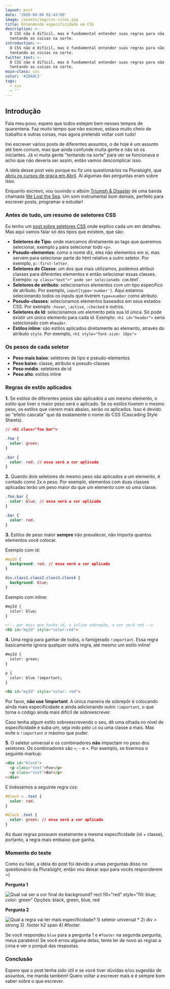 ```yaml
---
layout: post
date: '2020-04-06 02:43:00'
image: /assets/img/css-rules.jpg
title: Entendendo especificidade em CSS
description: >-
  O CSS não é difícil, mas é fundamental entender suas regras para não ficar
  tentando as coisas na sorte.
introduction: >-
  O CSS não é difícil, mas é fundamental entender suas regras para não ficar
  tentando as coisas na sorte.
twitter_text: >-
  O CSS não é difícil, mas é fundamental entender suas regras para não ficar
  tentando as coisas na sorte.
main-class: css
color: '#2DA0C3'
tags:
  - css
  - ''
---
```

## Introdução

Fala meu povo, espero que todos estejam bem nesses tempos de quarentena. Faz muito tempo que não escrevo, estava muito cheio de trabalho e outras coisas, mas agora pretendo voltar com tudo! 

Irei escrever vários posts de diferentes assuntos, o de hoje é um assunto até bem comum, mas que ainda confunde muita gente e não só os iniciantes. Já vi muita gente "tentando na sorte" para ver se funcionava e acho que não deveria ser assim, então vamos descomplicar isso.

A ideia desse post veio porque eu fiz uns questionários na Pluralsight, que [abriu os cursos de graça em Abril](https://www.pluralsight.com/offer/2020/free-april-month). Aí algumas das perguntas eram sobre isso.

Enquanto escrevo, vou ouvindo o albúm [Triumph & Disaster](https://open.spotify.com/album/5VbiQX9WB7ZDNvFOy3pY7J?si=t1I5SJAhRlycG352f4VKSg) de uma banda chamada [We Lost the Sea](https://open.spotify.com/artist/7GVByFFfFJYCzK4d8ZyL6s?si=MseOnVrwSU-BuXfYCVexzA). Um som instrumental bom demais, perfeito para escrever posts, programar e estudar!

### Antes de tudo, um resumo de seletores CSS

Eu tenho um [post sobre seletores CSS](https://willianjusten.com.br/alguns-seletores-css-importantes-para-aprender/) onde explico cada um em detalhes. Mas aqui vamos falar só dos tipos que existem, que são:

* **Seletores de Tipo**: onde marcamos diretamente as tags que queremos selecionar, exemplo `p` para selecionar todo `<p>`.
* **Pseudo-elementos**: como o nome diz, eles não elementos em si, mas servem para selecionar parte do html relativo a outro seletor. Por exemplo, `p::first-letter`.
* **Seletores de Classe**: um dos que mais utilizamos, podemos atribuir classes para diferentes elementos e então selecionar essas classes. Exemplo: `<p class="text">" pode ser selecionado com`.text`.
* **Seletores de atributo**: selecionamos elementos com um tipo específico de atributo. Por exemplo, `input[type='number']`. Aqui estamos selecionando todos os inputs que tiverem `type=number` como atributo.
* **Pseudo-classes**: selecionamos elementos baseados em seus estados CSS. Por exemplo `:hover`, `:active`, `:checked` e outros.
* **Seletores de Id**: selecionamos um elemento pela sua Id única. Só pode existir um único elemento para cada id. Exemplo: `<h1 id="header">` seria selecionado com `#header`.
* **Estilos inline**: são estilos aplicados diretamente ao elemento, através do atributo `style`. Por exemplo, `<h1 style="font-size: 16px">`

### Os pesos de cada seletor

* **Peso mais baixo**: seletores de tipo e pseudo-elementos
* **Peso baixo**: classe, atributo e pseudo-classes
* **Peso médio**: seletores de id
* **Peso alto**: estilos inline

### Regras de estilo aplicados

**1.** Se estilos de diferentes pesos são aplicados a um mesmo elemento, o estilo que tiver o maior peso será o aplicado. Se os estilos tiverem o mesmo peso, os estilos que vierem mais abaixo, serão os aplicados. Isso é devido ao "efeito cascata" que dá exatamente o nome do CSS (Cascading Style Sheets).

```css
// <h1 class="foo bar">

.foo {
  color: green;
}

.bar {
  color: red; // essa será a cor aplicada
}
```

**2.** Quando dois seletores de mesmo peso são aplicados a um elemento, é contado como 2x o peso. Por exemplo, elementos com duas classes aplicadas terão um peso maior do que um elemento com só uma classe.

```css
.foo.bar {
  color: blue; // essa será a cor aplicada
}

.bar {
  color: red;
}
```

**3.** Estilos de peso maior **sempre** irão prevalecer, não importa quantos elementos você colocar. 

Exemplo com id:

```css
#myId {
  background: red; // essa será a cor aplicada
}

div.class1.class2.class3.class4 {
  background: blue;
}
```

Exemplo com inline:

```html
#myId {
  color: blue;
}

<!-- por mais que tenha id, o inline sobrepõe, a cor será red -->
<h1 id="myId" style="color:red">
```

**4.** Uma regra para ganhar de todos, o famigerado `!important`. Essa regra basicamente ignora qualquer outra regra, até mesmo um estilo inline!

```html
#myId {
  color: green;
}

p {
  color: blue !important;
}

<h1 id="myId" style="color: red">
```

Por favor, **não use !important**. A única maneira de sobrepôr é colocando ainda mais especificidade e ainda adicionando outro `!important`, o que torna o código ainda mais dificil de sobreescrever.

Caso tenha algum estilo sobreescrevendo o seu, dê uma olhada no nível de especificidade e suba um, seja indo pelo `id` ou uma classe a mais. Mas evite o `!important` o máximo que puder.

**5**. O seletor universal e os combinadores **não** impactam no peso dos seletores. Os combinadores são `>`, `~` e `+`. Por exemplo, se tivermos o seguinte markup:

```html
<div id="block">
  <p class="text">Foo</p>
  <p class="text">Bar</p>
</div>
```

E tivéssemos a seguinte regra css:

```css
#block > .text {
  color: red;
}

#block .text {
  color: green; // essa será a cor aplicada
}
```

As duas regras possuem exatamente a mesma especificidade (id + classe), portanto, a regra mais embaixo que ganha.

### Momento do teste

Como eu falei, a ideia do post foi devido a umas perguntas disso no questionário da Pluralsight, então vou deixar aqui para vocês responderem =)

**Pergunta 1**

![Qual vai ser a cor final do background? rect fill="red" style="fill: blue; color: green" Opções: black, green, blue, red](/assets/img/css-question-1.jpeg)

**Pergunta 2**

![Qual a regra vai ter mais especificidade? 1) seletor universal * 2) div > strong 3) .footer h2 span 4) #footer](/assets/img/css-question-2.jpeg)

Se você respondeu `blue` para a pergunta 1 e `#footer` na segunda pergunta, meus parabéns! Se você errou alguma delas, tente ler de novo as regras a cima e ver o porquê das respostas.

### Conclusão

Espero que o post tenha sido útil e se você tiver dúvidas e/ou sugestão de assuntos, me manda também! Quero voltar a escrever mais e é sempre bom saber sobre o que escrever.
